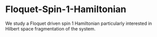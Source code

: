 # Floquet-Spin-1-Hamiltonian
We study a Floquet driven spin 1 Hamiltonian particularly interested in Hilbert space fragmentation of the system.
